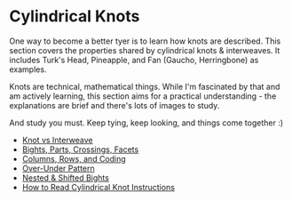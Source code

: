 # Cylindrical Knots

One way to become a better tyer is to learn how knots are described. This section covers the properties shared by cylindrical knots & interweaves. It includes Turk's Head, Pineapple, and Fan (Gaucho, Herringbone) as examples. 

Knots are technical, mathematical things. While I'm fascinated by that and am actively learning, this section aims for a practical understanding - the explanations are brief and there's lots of images to study. 

And study you must. Keep tying, keep looking, and things come together :)

* [Knot vs Interweave](knot-vs-interweave.md)
* [Bights, Parts, Crossings, Facets](bights-parts-crossings-facets.md)
* [Columns, Rows, and Coding](column-row-coding.md)
* [Over-Under Pattern](over-under-pattern.md)
* [Nested & Shifted Bights](nested-shifted.md)
* [How to Read Cylindrical Knot Instructions](cylindrical-instructions.md)

